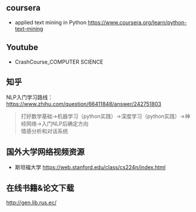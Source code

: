 ## coursera
* applied text mining in Python 
https://www.coursera.org/learn/python-text-mining
## Youtube
* CrashCourse_COMPUTER SCIENCE
##  知乎
NLP入门学习路线：https://www.zhihu.com/question/66411848/answer/242751803
> 打好数学基础→机器学习（python实践）→深度学习（python实践）→神经网络→入门NLP后确定方向<br>
  情感分析和对话系统
## 国外大学网络视频资源
* 斯坦福大学  https://web.stanford.edu/class/cs224n/index.html
## 在线书籍&论文下载
http://gen.lib.rus.ec/

